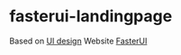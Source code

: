 # fasterui-landingpage

Based on [UI design](https://www.figma.com/file/VzVAaRAzDNfawCIQabtdYK/Light-Webflow-Agency-Landingage-Template-by-FasterUI.com-(Community)-(Copy)?type=design&node-id=0-1&mode=design&t=fmGPOaVXV6sQUjre-0)
Website [FasterUI](http://127.0.0.1:5500/index.html)